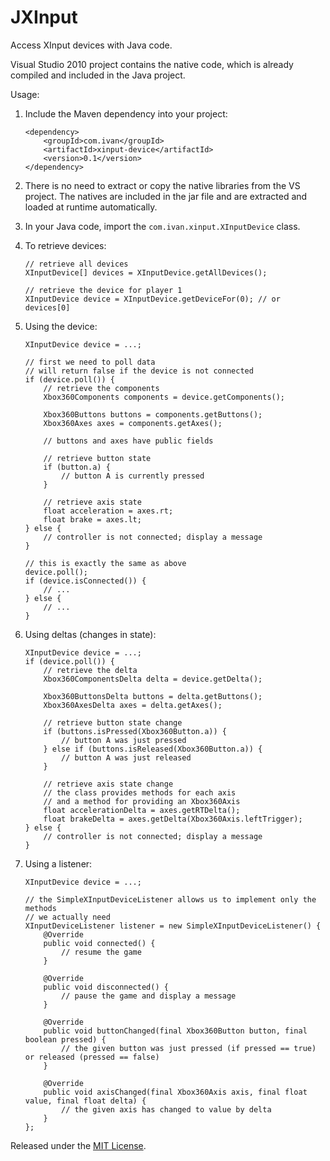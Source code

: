JXInput
=======

Access XInput devices with Java code.

Visual Studio 2010 project contains the native code, which is already compiled and included in the Java project.

Usage:

1.  Include the Maven dependency into your project:

        <dependency>
            <groupId>com.ivan</groupId>
            <artifactId>xinput-device</artifactId>
            <version>0.1</version>
        </dependency>

2.  There is no need to extract or copy the native libraries from the VS project. The natives are included in the jar file and are extracted and loaded at runtime automatically.
3.  In your Java code, import the `com.ivan.xinput.XInputDevice` class.
4.  To retrieve devices:

        // retrieve all devices
        XInputDevice[] devices = XInputDevice.getAllDevices();
        
        // retrieve the device for player 1
        XInputDevice device = XInputDevice.getDeviceFor(0); // or devices[0]
        
5.  Using the device:

        XInputDevice device = ...;
        
        // first we need to poll data
        // will return false if the device is not connected
        if (device.poll()) {
            // retrieve the components
            Xbox360Components components = device.getComponents();
            
            Xbox360Buttons buttons = components.getButtons();
            Xbox360Axes axes = components.getAxes();
            
            // buttons and axes have public fields
            
            // retrieve button state
            if (button.a) {
                // button A is currently pressed
            }
            
            // retrieve axis state
            float acceleration = axes.rt;
            float brake = axes.lt;
        } else {
            // controller is not connected; display a message
        }
        
        // this is exactly the same as above
        device.poll();
        if (device.isConnected()) {
            // ...
        } else {
            // ...
        }

6.  Using deltas (changes in state):

        XInputDevice device = ...;
        if (device.poll()) {
            // retrieve the delta
            Xbox360ComponentsDelta delta = device.getDelta();
            
            Xbox360ButtonsDelta buttons = delta.getButtons();
            Xbox360AxesDelta axes = delta.getAxes();
            
            // retrieve button state change
            if (buttons.isPressed(Xbox360Button.a)) {
                // button A was just pressed
            } else if (buttons.isReleased(Xbox360Button.a)) {
                // button A was just released
            }
            
            // retrieve axis state change
            // the class provides methods for each axis
            // and a method for providing an Xbox360Axis
            float accelerationDelta = axes.getRTDelta();
            float brakeDelta = axes.getDelta(Xbox360Axis.leftTrigger);
        } else {
            // controller is not connected; display a message
        }

7.  Using a listener:

        XInputDevice device = ...;
        
        // the SimpleXInputDeviceListener allows us to implement only the methods
        // we actually need
        XInputDeviceListener listener = new SimpleXInputDeviceListener() {
            @Override
            public void connected() {
                // resume the game
            }
            
            @Override
            public void disconnected() {
                // pause the game and display a message
            }
            
            @Override
            public void buttonChanged(final Xbox360Button button, final boolean pressed) {
                // the given button was just pressed (if pressed == true) or released (pressed == false)
            }
            
            @Override
            public void axisChanged(final Xbox360Axis axis, final float value, final float delta) {
                // the given axis has changed to value by delta
            }
        };

Released under the [MIT License](http://opensource.org/licenses/MIT).
